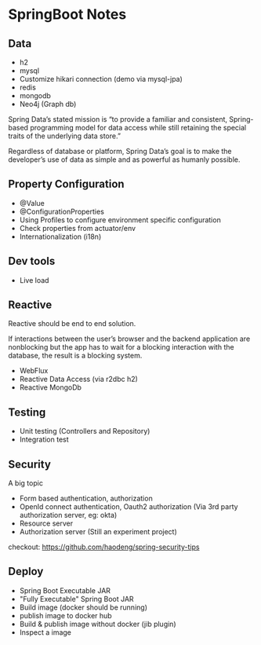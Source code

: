 # SpringBoot Notes

## Data
* h2
* mysql
* Customize hikari connection (demo via mysql-jpa)
* redis
* mongodb
* Neo4j (Graph db)

Spring Data’s stated mission is “to provide a familiar and consistent, Spring-based programming model for data access while still retaining the special traits of the underlying data store.” 

Regardless of database or platform, Spring Data’s goal is to make the developer’s use of data as simple and as powerful as humanly possible.


## Property Configuration
* @Value
* @ConfigurationProperties
* Using Profiles to configure environment specific configuration
* Check properties from actuator/env
* Internationalization (i18n)

## Dev tools
* Live load

## Reactive
Reactive should be end to end solution.

If interactions between the user’s browser and the backend application are nonblocking but the app has to wait for a blocking interaction with the database, the result is a blocking system.

* WebFlux
* Reactive Data Access (via r2dbc h2)
* Reactive MongoDb

## Testing
* Unit testing (Controllers and Repository)
* Integration test

## Security
A big topic
* Form based authentication, authorization
* OpenId connect authentication, Oauth2 authorization (Via 3rd party authorization server, eg: okta)
* Resource server
* Authorization server (Still an experiment project)

checkout: https://github.com/haodeng/spring-security-tips

## Deploy
* Spring Boot Executable JAR
* "Fully Executable" Spring Boot JAR
* Build image (docker should be running)
* publish image to docker hub
* Build & publish image without docker (jib plugin)
* Inspect a image

